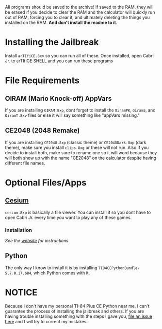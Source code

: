 All programs should be saved to the archive! If saved to the RAM, they will be erased if you decide to clear the RAM and the calculator will quickly run out of RAM, forcing you to clear it, and ultimately deleting the things you installed on the RAM. **And don't install the readme to it**.

# Installing the Jailbreak
Install `arTIfiCE.8xv` so you can run all of these. Once installed, open Cabri Jr. to arTIfiCE SHELL and you can run these programs

# File Requirements
## OIRAM (Mario Knock-off) AppVars
If you are installing `OIRAM.8xp`, dont forget to install the `OiramPK`, `OiramS`, and `OiramT.8xv` files or else it will say something like "appVars missing."

## CE2048 (2048 Remake)
If you are installing `CE2048.8xp` (classic theme) or `CE2048Dark.8xp` (dark theme), make sure you install `clips.8xg` or these will not run. Also if you decide to install both, make sure to rename one so it will word because they will both show up with the name "CE2048" on the calculator despite having different file names.

# Optional Files/Apps
## [Cesium](https://www.cemetech.net/downloads/files/1372/x2292)
`cesium.8xp` is basically a file viewer. You can install it so you dont have to open Cabri Jr. every time you want to play any of these games.
### Installation
*See the [website](https://www.cemetech.net/downloads/files/1372/x2292) for instructions*

## Python
The only way I know to install it is by installing `TI84CEPythonBundle-5.7.0.17.b84`, which Python comes with it.

# NOTICE
Because I don't have my personal TI-84 Plus CE Python near me, I can't guarantee the process of installing the jailbreak and others. If you are having trouble installing something with the steps I gave you, [file an issue here](https://github.com/ashbit06/CE-Games/issues/new/choose) and I will try to correct my mistakes.
